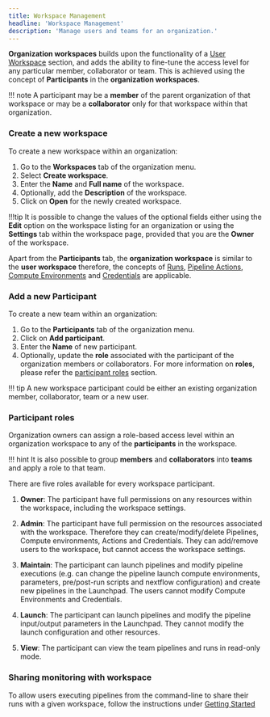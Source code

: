 ```yaml
---
title: Workspace Management  
headline: 'Workspace Management'
description: 'Manage users and teams for an organization.'
---
```


**Organization workspaces** builds upon the functionality of a [User Workspace](/getting-started/workspace/) section, and adds the ability to fine-tune the access level for any particular member, collaborator or team. This is achieved using the concept of **Participants** in the **organization workspaces**. 

!!! note
    A participant may be a **member** of the parent organization of that workspace or may be a **collaborator** only for that workspace within that organization.

### Create a new workspace

To create a new workspace within an organization:

1. Go to the **Workspaces** tab of the organization menu.
2. Select **Create workspace**.
3. Enter the **Name** and **Full name** of the workspace.
4. Optionally, add the **Description** of the workspace.
5. Click on **Open** for the newly created workspace.

!!!tip 
    It is possible to change the values of the optional fields either using the **Edit** option on the workspace listing for an organization or using the **Settings** tab within the workspace page, provided that you are the **Owner** of the workspace. 

Apart from the **Participants** tab, the **organization workspace** is similar to the **user workspace** therefore, the concepts of [Runs](../../launch/launch/), [Pipeline Actions](../../pipeline-actions/pipeline-actions/), [Compute Environments](../../compute-envs/overview/) and [Credentials](../../credentials/overview/) are applicable.

### Add a new Participant

To create a new team within an organization:

1. Go to the **Participants** tab of the organization menu.
2. Click on **Add participant**.
3. Enter the **Name** of new participant. 
4. Optionally, update the **role** associated with the participant of the organization members or collaborators. For more information on **roles**, please refer the [participant roles](#participant-roles) section.

!!! tip
    A new workspace participant could be either an existing organization member, collaborator, team or a new user.
    
### Participant roles

Organization owners can assign a role-based access level within an organization workspace to any of the **participants** in the workspace.

!!! hint
    It is also possible to group **members** and **collaborators** into **teams** and apply a role to that team.

There are five roles available for every workspace participant.

1. **Owner**: The participant have full permissions on any resources within the workspace, including the workspace settings.

2. **Admin**: The participant have full permission on the resources associated with the workspace. Therefore they can create/modify/delete Pipelines, Compute environments, Actions and Credentials. They can add/remove users to the workspace, but cannot access the workspace settings.

3. **Maintain**: The participant can launch pipelines and modify pipeline executions (e.g. can change the pipeline launch compute environments, parameters, pre/post-run scripts and nextflow configuration) and create new pipelines in the Launchpad. The users cannot modify Compute Environments and Credentials.

4. **Launch**: The participant can launch pipelines and modify the pipeline input/output parameters in the Launchpad. They cannot modify the launch configuration and other resources.

5. **View**: The participant can view the team pipelines and runs in read-only mode.


### Sharing monitoring with workspace

To allow users executing pipelines from the command-line to share their runs with a given workspace, follow the instructions under [Getting Started](/getting-started/usage/)
